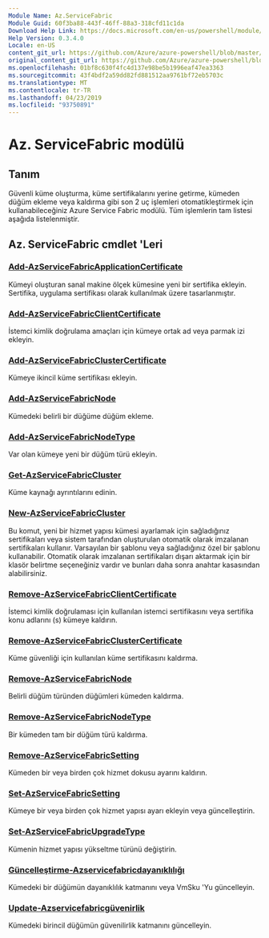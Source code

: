 ```yaml
---
Module Name: Az.ServiceFabric
Module Guid: 60f3ba88-443f-46ff-88a3-318cfd11c1da
Download Help Link: https://docs.microsoft.com/en-us/powershell/module/az.servicefabric
Help Version: 0.3.4.0
Locale: en-US
content_git_url: https://github.com/Azure/azure-powershell/blob/master/src/ServiceFabric/ServiceFabric/help/Az.ServiceFabric.md
original_content_git_url: https://github.com/Azure/azure-powershell/blob/master/src/ServiceFabric/ServiceFabric/help/Az.ServiceFabric.md
ms.openlocfilehash: 01bf8c630f4fc4d137e98be5b1996eaf47ea3363
ms.sourcegitcommit: 43f4bdf2a59dd82fd881512aa9761bf72eb5703c
ms.translationtype: MT
ms.contentlocale: tr-TR
ms.lasthandoff: 04/23/2019
ms.locfileid: "93750891"
---
```

# Az. ServiceFabric modülü
## Tanım
Güvenli küme oluşturma, küme sertifikalarını yerine getirme, kümeden düğüm ekleme veya kaldırma gibi son 2 uç işlemleri otomatikleştirmek için kullanabileceğiniz Azure Service Fabric modülü. Tüm işlemlerin tam listesi aşağıda listelenmiştir.

## Az. ServiceFabric cmdlet 'Leri
### [Add-AzServiceFabricApplicationCertificate](Add-AzServiceFabricApplicationCertificate.md)
Kümeyi oluşturan sanal makine ölçek kümesine yeni bir sertifika ekleyin. Sertifika, uygulama sertifikası olarak kullanılmak üzere tasarlanmıştır.

### [Add-AzServiceFabricClientCertificate](Add-AzServiceFabricClientCertificate.md)
İstemci kimlik doğrulama amaçları için kümeye ortak ad veya parmak izi ekleyin.

### [Add-AzServiceFabricClusterCertificate](Add-AzServiceFabricClusterCertificate.md)
Kümeye ikincil küme sertifikası ekleyin.

### [Add-AzServiceFabricNode](Add-AzServiceFabricNode.md)
Kümedeki belirli bir düğüme düğüm ekleme.

### [Add-AzServiceFabricNodeType](Add-AzServiceFabricNodeType.md)
Var olan kümeye yeni bir düğüm türü ekleyin.

### [Get-AzServiceFabricCluster](Get-AzServiceFabricCluster.md)
Küme kaynağı ayrıntılarını edinin.

### [New-AzServiceFabricCluster](New-AzServiceFabricCluster.md)
Bu komut, yeni bir hizmet yapısı kümesi ayarlamak için sağladığınız sertifikaları veya sistem tarafından oluşturulan otomatik olarak imzalanan sertifikaları kullanır. Varsayılan bir şablonu veya sağladığınız özel bir şablonu kullanabilir. Otomatik olarak imzalanan sertifikaları dışarı aktarmak için bir klasör belirtme seçeneğiniz vardır ve bunları daha sonra anahtar kasasından alabilirsiniz. 

### [Remove-AzServiceFabricClientCertificate](Remove-AzServiceFabricClientCertificate.md)
İstemci kimlik doğrulaması için kullanılan istemci sertifikasını veya sertifika konu adlarını (s) kümeye kaldırın.

### [Remove-AzServiceFabricClusterCertificate](Remove-AzServiceFabricClusterCertificate.md)
Küme güvenliği için kullanılan küme sertifikasını kaldırma.

### [Remove-AzServiceFabricNode](Remove-AzServiceFabricNode.md)
Belirli düğüm türünden düğümleri kümeden kaldırma.

### [Remove-AzServiceFabricNodeType](Remove-AzServiceFabricNodeType.md)
Bir kümeden tam bir düğüm türü kaldırma.

### [Remove-AzServiceFabricSetting](Remove-AzServiceFabricSetting.md)
Kümeden bir veya birden çok hizmet dokusu ayarını kaldırın.

### [Set-AzServiceFabricSetting](Set-AzServiceFabricSetting.md)
Kümeye bir veya birden çok hizmet yapısı ayarı ekleyin veya güncelleştirin.

### [Set-AzServiceFabricUpgradeType](Set-AzServiceFabricUpgradeType.md)
Kümenin hizmet yapısı yükseltme türünü değiştirin.

### [Güncelleştirme-Azservicefabricdayanıklılığı](Update-AzServiceFabricDurability.md)
Kümedeki bir düğümün dayanıklılık katmanını veya VmSku 'Yu güncelleyin.

### [Update-Azservicefabricgüvenirlik](Update-AzServiceFabricReliability.md)
Kümedeki birincil düğümün güvenilirlik katmanını güncelleyin.


